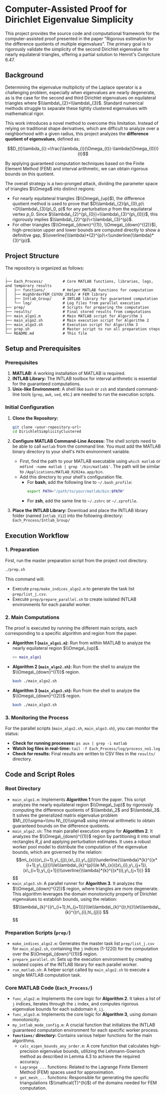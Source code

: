 # Computer-Assisted Proof for Dirichlet Eigenvalue Simplicity

This project provides the source code and computational framework for the computer-assisted proof presented in the paper "Rigorous estimation for the difference quotients of multiple eigenvalues". The primary goal is to rigorously validate the simplicity of the second Dirichlet eigenvalue for nearly equilateral triangles, offering a partial solution to Henrot's Conjecture 6.47.

## Background

Determining the eigenvalue multiplicity of the Laplace operator is a challenging problem, especially when eigenvalues are nearly degenerate, as is the case for the second and third Dirichlet eigenvalues on equilateral triangles where $\\lambda\_{2}=\\lambda\_{3}$. Standard numerical methods struggle to separate these tightly clustered eigenvalues with mathematical rigor.

This work introduces a novel method to overcome this limitation. Instead of relying on traditional shape derivatives, which are difficult to analyze over a neighborhood with a given radius, this project analyzes the **difference quotient of eigenvalues**, defined as:

$$D_{t}\lambda_{i}:=\frac{\lambda_{i}(\Omega_{t})-\lambda(\Omega_{0})}{t}$$

By applying guaranteed computation techniques based on the Finite Element Method (FEM) and interval arithmetic, we can obtain rigorous bounds on this quotient.

The overall strategy is a two-pronged attack, dividing the parameter space of triangles $\\Omega$ into distinct regions:

  * For nearly equilateral triangles ($\\Omega\_{up}$), the difference quotient method is used to prove that $D\\lambda\_{2}(p\_{0},p)\<D\\lambda\_{3}(p\_0, p)$ for any perturbation $p$ from the equilateral vertex $p\_0$. Since $\\lambda\_{2}^{p\_{0}}=\\lambda\_{3}^{p\_{0}}$, this rigorously implies $\\lambda\_{2}^{p}\<\\lambda\_{3}^{p}$.
  * For other triangles ($\\Omega\_{down}^{(1)}, \\Omega\_{down}^{(2)}$), high-precision upper and lower bounds are computed directly to show a definitive gap, $\\overline{\\lambda}*{2}^{p}\<\\underline{\\lambda}*{3}^{p}$.

## Project Structure

The repository is organized as follows:

```
.
├── Each_Process/         # Core MATLAB functions, libraries, logs, and temporary results
│   ├── functions/        # Helper MATLAB functions for computation
│   ├── HighOrderFEM_CGYOU_2016/ # FEM library
│   ├── Intlab_Group/     # INTLAB library for guaranteed computation
│   └── log/              # Log files from parallel execution
├── prep/                 # Scripts for preparing the computation
├── results/              # Final stored results from computations
├── main_algo1.m          # Main MATLAB script for Algorithm 1
├── main_algo2.sh         # Main execution script for Algorithm 2
├── main_algo3.sh         # Execution script for Algorithm 3
├── prep.sh               # Master script to run all preparation steps
└── README.md             # This file
```

## Setup and Prerequisites

### Prerequisites

1.  **MATLAB:** A working installation of MATLAB is required.
2.  **INTLAB Library:** The INTLAB toolbox for interval arithmetic is essential for the guaranteed computations.
3.  **Unix-like Environment:** A shell like `bash` or `zsh` and standard command-line tools (`grep`, `awk`, `sed`, etc.) are needed to run the execution scripts.

### Initial Configuration

1.  **Clone the Repository:**

    ```bash
    git clone <your-repository-url>
    cd DirichletSimplicityClustered
    ```

2.  **Configure MATLAB Command-Line Access:**
    The shell scripts need to be able to call `matlab` from the command line. You must add the MATLAB binary directory to your shell's `PATH` environment variable.

      * First, find the path to your MATLAB executable using `which matlab` or `mdfind -name matlab | grep '/bin/matlab$'`. The path will be similar to `/Applications/MATLAB_R2024a.app/bin`.
      * Add this directory to your shell's configuration file.
          * For **bash**, add the following line to `~/.bash_profile`:
            ```bash
            export PATH="/path/to/your/matlab/bin:$PATH"
            ```
          * For **zsh**, add the same line to `~/.zshrc` or `~/.zprofile`.

3.  **Place the INTLAB Library:**
    Download and place the INTLAB library folder (named `Intlab_V12`) into the following directory:
    `Each_Process/Intlab_Group/`

## Execution Workflow

### 1\. Preparation

First, run the master preparation script from the project root directory.

```bash
./prep.sh
```

This command will:

  * Execute `prep/make_indices_algo2.m` to generate the task list `prep/list_j.csv`.
  * Execute `prep/prepare_parallel.sh` to create isolated INTLAB environments for each parallel worker.

### 2\. Main Computations

The proof is executed by running the different main scripts, each corresponding to a specific algorithm and region from the paper.

  * **Algorithm 1 (`main_algo1.m`):** Run from within MATLAB to analyze the nearly equilateral region $\\Omega\_{up}$.
    ```matlab
    >> main_algo1
    ```
  * **Algorithm 2 (`main_algo2.sh`):** Run from the shell to analyze the $\\Omega\_{down}^{(1)}$ region.
    ```bash
    bash ./main_algo2.sh
    ```
  * **Algorithm 3 (`main_algo3.sh`):** Run from the shell to analyze the $\\Omega\_{down}^{(2)}$ region.
    ```bash
    bash ./main_algo3.sh
    ```

### 3\. Monitoring the Process

For the parallel scripts (`main_algo2.sh`, `main_algo3.sh`), you can monitor the status:

  * **Check for running processes:** `ps aux | grep -i matlab`
  * **Watch log files in real-time:** `tail -f Each_Process/log/process_no1.log`
  * **Check for results:** Final results are written to CSV files in the `results/` directory.

## Code and Script Roles

### Root Directory

  * `main_algo1.m`: Implements **Algorithm 1** from the paper. This script analyzes the nearly equilateral region $\\Omega\_{up}$ by rigorously computing the difference quotients of $\\lambda\_2$ and $\\lambda\_3$. It solves the generalized matrix eigenvalue problem $M\_{t}\\sigma=\\mu N\_{t}\\sigma$ using interval arithmetic to obtain guaranteed bounds on the difference quotients.
  * `main_algo2.sh`: The main parallel execution engine for **Algorithm 2**. It analyzes the $\\Omega\_{down}^{(1)}$ region by partitioning it into small rectangles $R\_{ij}$ and applying perturbation estimates. It uses a robust worker pool model to distribute the computation of the eigenvalue bounds, which are governed by the relation:
    $$
    $$$$m\_{x}((x\_{i+1},y\_{j}),(x\_{i},y\_{j}))\\underline{\\lambda}*{k}^{(x*{i+1},y\_{j})}\\le\\lambda\_{k}^{p}\\le M\_{x}((x\_{i},y\_{j+1}),(x\_{i+1},y\_{j+1}))\\overline{\\lambda}*{k}^{(x*{i},y\_{j+1})}
    $$
    $$$$
    $$
  * `main_algo3.sh`: A parallel runner for **Algorithm 3**. It analyzes the $\\Omega\_{down}^{(2)}$ region, where triangles are more degenerate. This algorithm leverages the domain monotonicity property of Dirichlet eigenvalues to establish bounds, using the relation:
    $$
    $$$$\\lambda\_{k}^{(r\_{i+1},h\_{j+1})}\\le\\lambda\_{k}^{(r,h)}\\le\\lambda\_{k}^{(r\_{i},h\_{j})}
    $$
    $$$$
    $$
### Preparation Scripts (`prep/`)

  * `make_indices_algo2.m`: Generates the master task list `prep/list_j.csv` for `main_algo2.sh`, containing the `j` indices (1-1220) for the computation over the $\\Omega\_{down}^{(1)}$ region.
  * `prepare_parallel.sh`: Sets up the execution environment by creating isolated copies of the INTLAB library for each parallel worker.
  * `run_matlab.sh`: A helper script called by `main_algo2.sh` to execute a single MATLAB computation task.

### Core MATLAB Code (`Each_Process/`)

  * `func_algo2.m`: Implements the core logic for **Algorithm 2**. It takes a list of `j` indices, iterates through the `i` index, and computes rigorous eigenvalue bounds for each subdomain `R_ij`.
  * `func_algo3.m`: Implements the core logic for **Algorithm 3**, using domain monotonicity.
  * `my_intlab_mode_config.m`: A crucial function that initializes the INTLAB guaranteed computation environment for each specific worker process.
  * **`functions/` directory:** Contains various helper functions for the main algorithms.
      * `calc_eigen_bounds_any_order.m`: A core function that calculates high-precision eigenvalue bounds, utilizing the Lehmann-Goerisch method as described in Lemma 4.3 to achieve the required accuracy.
      * `Lagrange_...` functions: Related to the Lagrange Finite Element Method (FEM) spaces used for approximation.
      * `get_mesh_...` functions: Responsible for generating the specific triangulations ($\\mathcal{T}^{h}$) of the domains needed for FEM computation.